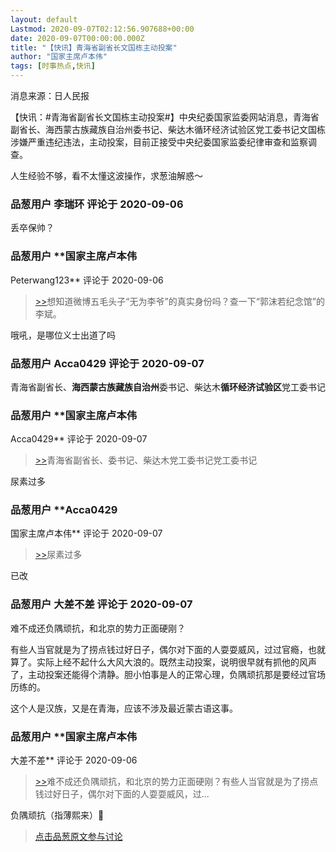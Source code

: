 ```yaml
---
layout: default
Lastmod: 2020-09-07T02:12:56.907688+00:00
date: 2020-09-07T00:00:00.000Z
title: "【快讯】青海省副省长文国栋主动投案"
author: "国家主席卢本伟"
tags: [时事热点,快讯]
---
```


消息来源：日人民报  
  
【快讯：#青海省副省长文国栋主动投案#】中央纪委国家监委网站消息，青海省副省长、海西蒙古族藏族自治州委书记、柴达木循环经济试验区党工委书记文国栋涉嫌严重违纪违法，主动投案，目前正接受中央纪委国家监委纪律审查和监察调查。  
  
  
人生经验不够，看不太懂这波操作，求葱油解惑～

            
### 品葱用户 **李瑞环** 评论于 2020-09-06
        
丢卒保帅？
        


            
### 品葱用户 **国家主席卢本伟 
Peterwang123** 评论于 2020-09-06
        
> [\>>]( "/article/item_id-490742#")想知道微博五毛头子“无为李爷”的真实身份吗？查一下“郭沫若纪念馆”的李斌。

  
  
哦吼，是哪位义士出道了吗
        


            
### 品葱用户 **Acca0429** 评论于 2020-09-07
        
青海省副省长、**海西蒙古族藏族自治州**委书记、柴达木**循环经济试验区**党工委书记
        


            
### 品葱用户 **国家主席卢本伟 
Acca0429** 评论于 2020-09-07
        
> [\>>]( "/article/item_id-490775#")青海省副省长、委书记、柴达木党工委书记党工委书记

  
  
尿素过多
        


            
### 品葱用户 **Acca0429 
国家主席卢本伟** 评论于 2020-09-07
        
> [\>>]( "/article/item_id-490782#")尿素过多

  
  
已改
        


            
### 品葱用户 **大差不差** 评论于 2020-09-07
        
难不成还负隅顽抗，和北京的势力正面硬刚？  
  
有些人当官就是为了捞点钱过好日子，偶尔对下面的人耍耍威风，过过官瘾，也就算了。实际上经不起什么大风大浪的。既然主动投案，说明很早就有抓他的风声了，主动投案还能得个清静。胆小怕事是人的正常心理，负隅顽抗那是要经过官场历练的。  
  
这个人是汉族，又是在青海，应该不涉及最近蒙古语这事。
        


            
### 品葱用户 **国家主席卢本伟 
大差不差** 评论于 2020-09-06
        
> [\>>]( "/article/item_id-490786#")难不成还负隅顽抗，和北京的势力正面硬刚？有些人当官就是为了捞点钱过好日子，偶尔对下面的人耍耍威风，过...

  
  
负隅顽抗（指薄熙来）👀
        






> [点击品葱原文参与讨论](https://pincong.rocks/article/23824)

